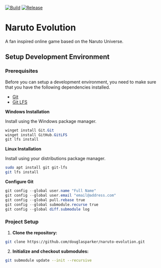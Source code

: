 [![Build](https://github.com/douglasparker/naruto-evolution/actions/workflows/build.yml/badge.svg)](https://github.com/douglasparker/naruto-evolution/actions/workflows/build.yml)
[![Release](https://github.com/douglasparker/naruto-evolution/actions/workflows/release.yml/badge.svg)](https://github.com/douglasparker/naruto-evolution/actions/workflows/release.yml)


# Naruto Evolution

A fan inspired online game based on the Naruto Universe.

## Setup Development Environment

### Prerequisites

Before you can setup a development environment, you need to make sure that you have the following dependencies installed.
- [Git](https://git-scm.com/)
- [Git LFS](https://git-lfs.github.com/)

**Windows Installation**

Install using the Windows package manager.

```powershell
winget install Git.Git
winget install GitHub.GitLFS
git lfs install
```

**Linux Installation**

Install using your distributions package manager.

```sh
sudo apt install git git-lfs
git lfs install
```

**Configure Git**

```powershell
git config --global user.name "Full Name"
git config --global user.email "email@address.com"
git config --global pull.rebase true
git config --global submodule.recurse true
git config --global diff.submodule log
```

### Project Setup

1) **Clone the repository:**

```sh
git clone https://github.com/douglasparker/naruto-evolution.git
```

2) **Initialize and checkout submodules:**

```sh
git submodule update --init --recursive
```
